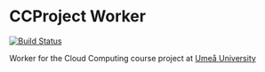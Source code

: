 # CCProject Worker

[![Build Status](https://travis-ci.org/darkstar42/ccproject-worker.svg?branch=production)](https://travis-ci.org/darkstar42/ccproject-worker)

Worker for the Cloud Computing course project at [Umeå University](http://www8.cs.umu.se/kurser/5DV131/VT15/) 
